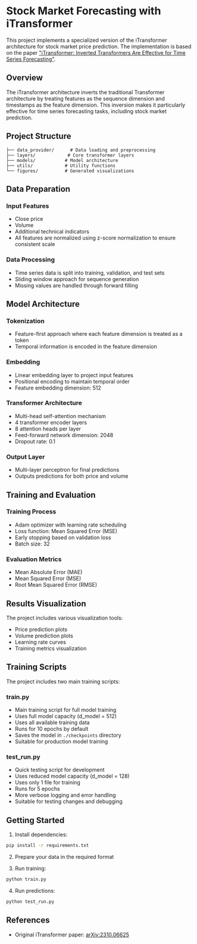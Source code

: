 # Stock Market Forecasting with iTransformer

This project implements a specialized version of the iTransformer architecture for stock market price prediction. The implementation is based on the paper ["iTransformer: Inverted Transformers Are Effective for Time Series Forecasting"](https://arxiv.org/abs/2310.06625).

## Overview

The iTransformer architecture inverts the traditional Transformer architecture by treating features as the sequence dimension and timestamps as the feature dimension. This inversion makes it particularly effective for time series forecasting tasks, including stock market prediction.

## Project Structure

```
├── data_provider/      # Data loading and preprocessing
├── layers/            # Core transformer layers
├── models/           # Model architecture
├── utils/            # Utility functions
└── figures/          # Generated visualizations
```

## Data Preparation

### Input Features
- Close price
- Volume
- Additional technical indicators
- All features are normalized using z-score normalization to ensure consistent scale

### Data Processing
- Time series data is split into training, validation, and test sets
- Sliding window approach for sequence generation
- Missing values are handled through forward filling

## Model Architecture

### Tokenization
- Feature-first approach where each feature dimension is treated as a token
- Temporal information is encoded in the feature dimension

### Embedding
- Linear embedding layer to project input features
- Positional encoding to maintain temporal order
- Feature embedding dimension: 512

### Transformer Architecture
- Multi-head self-attention mechanism
- 4 transformer encoder layers
- 8 attention heads per layer
- Feed-forward network dimension: 2048
- Dropout rate: 0.1

### Output Layer
- Multi-layer perceptron for final predictions
- Outputs predictions for both price and volume

## Training and Evaluation

### Training Process
- Adam optimizer with learning rate scheduling
- Loss function: Mean Squared Error (MSE)
- Early stopping based on validation loss
- Batch size: 32

### Evaluation Metrics
- Mean Absolute Error (MAE)
- Mean Squared Error (MSE)
- Root Mean Squared Error (RMSE)

## Results Visualization

The project includes various visualization tools:
- Price prediction plots
- Volume prediction plots
- Learning rate curves
- Training metrics visualization

## Training Scripts

The project includes two main training scripts:

### train.py
- Main training script for full model training
- Uses full model capacity (d_model = 512)
- Uses all available training data
- Runs for 10 epochs by default
- Saves the model in `./checkpoints` directory
- Suitable for production model training

### test_run.py
- Quick testing script for development
- Uses reduced model capacity (d_model = 128)
- Uses only 1 file for training
- Runs for 5 epochs
- More verbose logging and error handling
- Suitable for testing changes and debugging

## Getting Started

1. Install dependencies:
```bash
pip install -r requirements.txt
```

2. Prepare your data in the required format

3. Run training:
```bash
python train.py
```

4. Run predictions:
```bash
python test_run.py
```

## References

- Original iTransformer paper: [arXiv:2310.06625](https://arxiv.org/abs/2310.06625) 